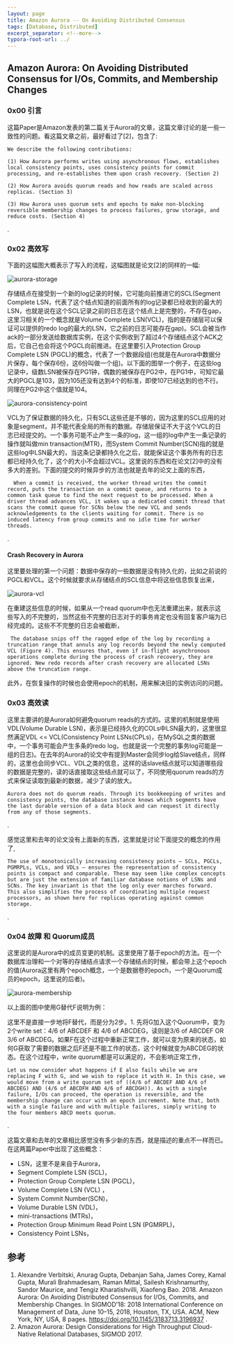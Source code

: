 ```yaml
---
layout: page
title: Amazon Aurora -- On Avoiding Distributed Consensus
tags: [Database, Distributed]
excerpt_separator: <!--more-->
typora-root-url: ../
---
```




## Amazon Aurora: On Avoiding Distributed Consensus for I/Os, Commits, and Membership Changes 



### 0x00 引言

  这篇Paper是Amazon发表的第二篇关于Aurora的文章，这篇文章讨论的是一些一致性的问题。看这篇文章之前，最好看过了[2]，包含了:

```
We describe the following contributions:

(1) How Aurora performs writes using asynchronous flows, establishes local consistency points, uses consistency points for commit processing, and re-establishes them upon crash recovery. (Section 2)

(2) How Aurora avoids quorum reads and how reads are scaled across replicas. (Section 3)

(3) How Aurora uses quorum sets and epochs to make non-blocking reversible membership changes to process failures, grow storage, and reduce costs. (Section 4)
```

.

### 0x02 高效写

   下面的这幅图大概表示了写入的流程，这幅图就是论文[2]的同样的一幅:

![aurora-storage](/assets/img/aurora-storage.png)

   存储结点在接受到一个新的log记录的时候，它可能向前推进它的SCL(Segment Complete LSN，代表了这个结点知道的前面所有的log记录都已经收到的最大的LSN，也就是说在这个SCL记录之前的日志在这个结点上是完整的，不存在gap，这里习相关的一个概念就是Volume Complete LSN(VCL)，指的是存储层可以保证可以提供的redo log的最大的LSN，它之前的日志可能存在gap)。SCL会被当作ack的一部分发送给数据库实例，在这个实例收到了超过4个存储结点这个ACK之后，它自己也会将这个PGCL向前推进。在这里要引入Protection Group Complete LSN (PGCL)的概念，代表了一个数据段组(也就是在Aurora中数据分片保存，每个保存6份，这6份叫做一个组)。以下面的图举一个例子，在这些log记录中，级数LSN被保存在PG1钟，偶数的被保存在PG2中，在PG1中，可知它最大的PGCL是103，因为105还没有达到4个的标准，即使107已经达到的也不行。同理在PG2中这个值就是104。

![aurora-consistency-point](/assets/img/aurora-consistency-point.png)

  VCL为了保证数据的持久化，只有SCL这些还是不够的，因为这里的SCL应用的对象是segment，并不能代表全局的所有的数据。存储层保证不大于这个VCL的日志已经提交的。一个事务可能不止产生一条的log，这一组的log中产生一条记录的操作就叫做min transaction(MTR)，而System Commit Number(SCN)指的就是这些log中LSN最大的，当这条记录都持久化之后，就能保证这个事务所有的日志都已经持久化了，这个的大小不会超过VCL。这里说的东西和在论文[2]中的没有多大的差别。下面的提交的时候异步的方法也就是去年的论文上面的东西，

```
  When a commit is received, the worker thread writes the commit record, puts the transaction on a commit queue, and returns to a common task queue to find the next request to be processed. When a driver thread advances VCL, it wakes up a dedicated commit thread that scans the commit queue for SCNs below the new VCL and sends acknowledgements to the clients waiting for commit. There is no induced latency from group commits and no idle time for worker threads.
```

.

#### Crash Recovery in Aurora

​    这里要处理的第一个问题：数据中保存的一些数据是没有持久化的，比如之前说的PGCL和VCL。这个时候就要求从存储结点的SCL信息中将这些信息恢复出来，

![aurora-vcl](/assets/img/aurora-vcl.png)

   在重建这些信息的时候，如果从一个read quorum中也无法重建出来，就表示这些写入的不完整的，当然这些不完整的日志对于的事务肯定也没有回复客户端为已经完成的。这些不不完整的日志会被截断，

```
 The database snips off the ragged edge of the log by recording a truncation range that annuls any log records beyond the newly computed VCL (Figure 4). This ensures that, even if in-flight asynchronous operations complete during the process of crash recovery, they are ignored. New redo records after crash recovery are allocated LSNs above the truncation range.
```

此外，在恢复操作的时候也会使用epoch的机制，用来解决旧的实例访问的问题。



### 0x03 高效读

  这里主要讲的是Aurora如何避免quorum reads的方式的。这里的机制就是使用VDL(Volume Durable LSN)，表示是已经持久化的COLs中LSN最大的，这里很显然满足VDL <= VCL(Consistency Point LSNs(CPLs)，在MySQL之类的数据中，一个事务可能会产生多条的redo log，也就是说一个完整的事务log可能是一组的日志)。在去年的Aurora的论文中有提到Master会同步log给Slave结点，同样的，这里也会同步VCL、VDL之类的信息，这样的话slave结点就可以知道哪些段的数据是完整的，读的话直接取这些结点就可以了，不同使用quorum reads的方式来保证读取到最新的数据，减少了读的放大。

```
Aurora does not do quorum reads. Through its bookkeeping of writes and consistency points, the database instance knows which segments have the last durable version of a data block and can request it directly from any of those segments.
```

.

感觉这里和去年的论文没有上面新的东西，这里就是讨论下面提交的概念的作用了,

```
The use of monotonically increasing consistency points – SCLs, PGCLs, PGMRPLs, VCLs, and VDLs – ensures the representation of consistency points is compact and comparable. These may seem like complex concepts but are just the extension of familiar database notions of LSNs and SCNs. The key invariant is that the log only ever marches forward. This also simplifies the process of coordinating multiple request processors, as shown here for replicas operating against common storage.
```

.

### 0x04 故障 和 Quorum成员 

​    这里说的是Aurora中的成员变更的机制。这里使用了基于epoch的方法。在一个数据库治理和一个对等的存储结点请求一个存储结点的时候，都会带上这个epoch的值(Aurora这里有两个epoch概念，一个是数据卷的epoch，一个是Quorum成员的epoch，这里说的后者)。

![aurora-membership](/assets/img/aurora-membership.png)

 以上面的图中使用G替代F说明为例：

  这里不是直接一步地将F替代，而是分为2步。1. 先将G加入这个Quorum中，变为2个write set：4/6 of ABCDEF 和
4/6 of ABCDEG，读则是3/6 of ABCDEF OR 3/6 of ABCDEG。如果F在这个过程中重新正常工作，就可以变为原来的状态，如何G获取了需要的数据之后F还是不能工作的状态，这个时候就变为ABCDEG的状态。在这个过程中，write quorum都是可以满足的，不会影响正常工作，

```
Let us now consider what happens if E also fails while we are replacing F with G, and we wish to replace it with H. In this case, we would move from a write quorum set of ((4/6 of ABCDEF AND 4/6 of ABCDEG) AND (4/6 of ABCDFH AND 4/6 of ABCDGH)). As with a single failure, I/Os can proceed, the operation is reversible, and the membership change can occur with an epoch increment. Note that, both with a single failure and with multiple failures, simply writing to the four members ABCD meets quorum.
```

.

这篇文章和去年的文章相比感觉没有多少新的东西，就是描述的重点不一样而已。在这两篇Paper中出现了这些概念：

* LSN，这里不是来自于Aurora，
*  Segment Complete LSN (SCL)，
* Protection Group Complete LSN (PGCL)，
*  Volume Complete LSN (VCL) ，
* System Commit Number(SCN)，
* Volume Durable LSN (VDL)，
*  mini-transactions (MTRs)，
*  Protection Group Minimum Read Point LSN (PGMRPL)，
* Consistency Point LSNs，





## 参考

1. Alexandre Verbitski, Anurag Gupta, Debanjan Saha, James Corey, Kamal Gupta, Murali Brahmadesam, Raman Mittal, Sailesh Krishnamurthy, Sandor Maurice, and Tengiz Kharatishvilli, Xiaofeng Bao. 2018. Amazon Aurora: On Avoiding Distributed Consensus for I/Os, Commits, and Membership Changes. In SIGMOD’18: 2018 International Conference on Management of Data, June 10–15, 2018, Houston, TX, USA. ACM, New York, NY, USA, 8 pages. https://doi.org/10.1145/3183713.3196937 .
2. Amazon Aurora: Design Considerations for High Throughput Cloud-Native Relational Databases, SIGMOD 2017.